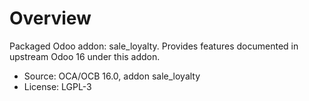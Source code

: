 # Overview

Packaged Odoo addon: sale_loyalty. Provides features documented in upstream Odoo 16 under this addon.

- Source: OCA/OCB 16.0, addon sale_loyalty
- License: LGPL-3
